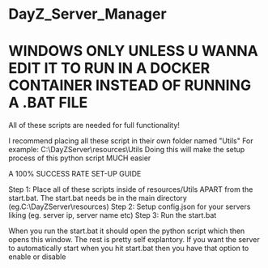 # DayZ_Server_Manager

# WINDOWS ONLY UNLESS U WANNA EDIT IT TO RUN IN A DOCKER CONTAINER INSTEAD OF RUNNING A .BAT FILE

All of these scripts are needed for full functionality!

I recommend placing all these script in their own folder named "Utils"
For example: C:\DayZServer\resources\Utils
Doing this will make the setup process of this python script MUCH easier

A 100% SUCCESS RATE SET-UP GUIDE

Step 1: Place all of these scripts inside of resources/Utils APART from the start.bat. The start.bat needs be in the main directory (eg.C:\DayZServer\resources)
Step 2: Setup config.json for your servers liking (eg. server ip, server name etc)
Step 3: Run the start.bat

When you run the start.bat it should open the python script which then opens this window. The rest is pretty self explantory.
If you want the server to automatically start when you hit start.bat then you have that option to enable or disable
